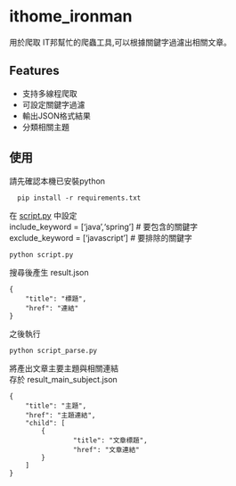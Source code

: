 <!DOCTYPE html><html><head><meta charset="utf-8"></head><body id="preview">
<h1 class="code-line" data-line-start=0 data-line-end=1 ><a id="ithome_ironman_0"></a>ithome_ironman</h1>
<p class="has-line-data" data-line-start="2" data-line-end="3">用於爬取 IT邦幫忙的爬蟲工具,可以根據關鍵字過濾出相關文章。</p>
<h2 class="code-line" data-line-start=4 data-line-end=5 ><a id="Features_4"></a>Features</h2>
<ul>
<li class="has-line-data" data-line-start="5" data-line-end="6">支持多線程爬取</li>
<li class="has-line-data" data-line-start="6" data-line-end="7">可設定關鍵字過濾</li>
<li class="has-line-data" data-line-start="7" data-line-end="8">輸出JSON格式結果</li>
<li class="has-line-data" data-line-start="8" data-line-end="9">分類相關主題</li>
</ul>
<h2 class="code-line" data-line-start=9 data-line-end=10 ><a id="_9"></a>使用</h2>
<p class="has-line-data" data-line-start="11" data-line-end="12">請先確認本機已安裝python</p>
<pre><code class="has-line-data" data-line-start="14" data-line-end="16" class="language-python">  pip install -r requirements.txt
</code></pre>
<p class="has-line-data" data-line-start="17" data-line-end="20">在 <a href="http://script.py">script.py</a> 中設定<br>
include_keyword = [‘java’,‘spring’] # 要包含的關鍵字<br>
exclude_keyword = [‘javascript’] # 要排除的關鍵字</p>
<pre><code class="has-line-data" data-line-start="21" data-line-end="23">python script.py
</code></pre>
<p class="has-line-data" data-line-start="23" data-line-end="24">搜尋後產生 result.json</p>
<pre><code class="has-line-data" data-line-start="25" data-line-end="30" class="language-json">{
    "<span class="hljs-attribute">title</span>": <span class="hljs-value"><span class="hljs-string">"標題"</span></span>,
    "<span class="hljs-attribute">href</span>": <span class="hljs-value"><span class="hljs-string">"連結"</span>
</span>}
</code></pre>
<p class="has-line-data" data-line-start="31" data-line-end="32">之後執行</p>
<pre><code class="has-line-data" data-line-start="33" data-line-end="35">python script_parse.py
</code></pre>
<p class="has-line-data" data-line-start="36" data-line-end="38">將產出文章主要主題與相關連結<br>
存於 result_main_subject.json</p>
<pre><code class="has-line-data" data-line-start="39" data-line-end="50" class="language-json">{
    "<span class="hljs-attribute">title</span>": <span class="hljs-value"><span class="hljs-string">"主題"</span></span>,
    "<span class="hljs-attribute">href</span>": <span class="hljs-value"><span class="hljs-string">"主題連結"</span></span>,
    "<span class="hljs-attribute">child</span>": <span class="hljs-value">[
        {
                "<span class="hljs-attribute">title</span>": <span class="hljs-value"><span class="hljs-string">"文章標題"</span></span>,
                "<span class="hljs-attribute">href</span>": <span class="hljs-value"><span class="hljs-string">"文章連結"</span>
        </span>}
    ]
</span>}
</code></pre>

</body></html>
